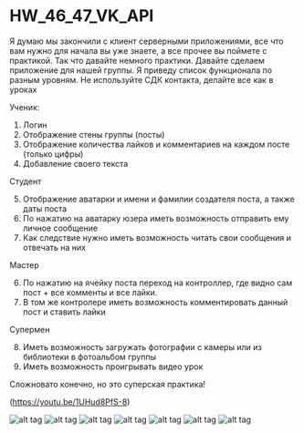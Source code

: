 # HW_46_47_VK_API

Я думаю мы закончили с клиент серверными приложениями, все что вам нужно для начала вы уже знаете, а все прочее вы поймете с практикой. Так что давайте немного практики. Давайте сделаем приложение для нашей группы. Я приведу список функционала по разным уровням. Не используйте СДК контакта, делайте все как в уроках

Ученик:

1. Логин
2. Отображение стены группы (посты)
3. Отображение количества лайков и комментариев на каждом посте (только цифры)
4. Добавление своего текста

Студент

5. Отображение аватарки и имени и фамилии создателя поста, а также даты поста
6. По нажатию на аватарку юзера иметь возможность отправить ему личное сообщение
7. Как следствие нужно иметь возможность читать свои сообщения и отвечать на них

Мастер

6. По нажатию на ячейку поста переход на контроллер, где видно сам пост + все комменты и все лайки.
7. В том же контролере иметь возможность комментировать данный пост и ставить лайки

Супермен

8. Иметь возможность загружать фотографии с камеры или из библиотеки в фотоальбом группы
9. Иметь возможность проигрывать видео урок 

Сложновато конечно, но это суперская практика!

(https://youtu.be/1UHud8PfS-8)

![alt tag](https://pp.vk.me/c622222/v622222080/466bc/Odul2QPGQ14.jpg)
![alt tag](https://pp.vk.me/c622222/v622222080/466c4/aWY8cLU6iEU.jpg)
![alt tag](https://pp.vk.me/c622222/v622222080/466cc/BZgJqAHQJw4.jpg)
![alt tag](https://pp.vk.me/c622222/v622222080/466b4/MWt3r_rXqFE.jpg)
![alt tag](https://pp.vk.me/c622222/v622222080/466dc/qIJhOjsHtcA.jpg)
![alt tag](https://pp.vk.me/c622222/v622222080/466d4/WyAt5E_lLHU.jpg)
![alt tag](https://pp.vk.me/c622222/v622222080/466ac/fKgNbaIPhAI.jpg)

